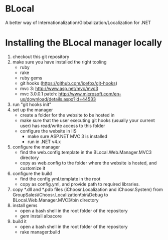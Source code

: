 BLocal
======

A better way of Internationalization/Globalization/Localization for .NET

# Installing the BLocal manager locally

1. checkout this git repository
1. make sure you have installed the right tooling
	* ruby
	* rake
	* ruby gems
	* git hooks (https://github.com/icefox/git-hooks)
	* mvc 3: http://www.asp.net/mvc/mvc3
	* mvc 3.0.0.1 patch: http://www.microsoft.com/en-us/download/details.aspx?id=44533
1. run "git hooks init"
1. set up the manager
	* create a folder for the website to be hosted in
	* make sure that the user executing git hooks (usually your current user) has read/write access to this folder
	* configure the website in IIS
		* make sure ASP.NET MVC 3 is installed
		* run in .NET v4.x
1. configure the manager
	* find the web.config.template in the BLocal.Web.Manager.MVC3 directory
	* copy as web.config to the folder where the website is hosted, and customize it
1. configure the build
	* find the config.yml.template in the root
	* copy as config.yml, and provide path to required libraries.
1. copy *.dll and *.pdb files (iChoosr.Localization and iChoosr.System) from GroupSales\iChoosr.Localization\bin\Debug to BLocal.Web.Manager.MVC3\bin directory
1. install gems
	* open a bash shell in the root folder of the repository
	* gem install albacore
1. build it
	* open a bash shell in the root folder of the repository
	* rake manager:build
